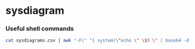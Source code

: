 # sysdiagram

### Useful shell commands

```sh
cat sysdiagrams.csv | awk "-F|" "{ system(\"echo \" \$5 \" | base64 -d > \\\"\" \$1 \".sysdiagram\\\"\") }"
```